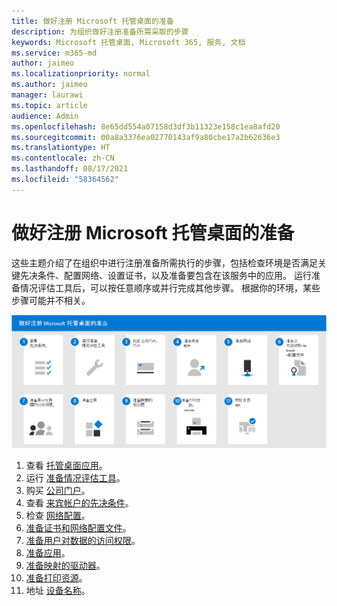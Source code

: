 ```yaml
---
title: 做好注册 Microsoft 托管桌面的准备
description: 为组织做好注册准备所需采取的步骤
keywords: Microsoft 托管桌面, Microsoft 365, 服务, 文档
ms.service: m365-md
author: jaimeo
ms.localizationpriority: normal
ms.author: jaimeo
manager: laurawi
ms.topic: article
audience: Admin
ms.openlocfilehash: 8e65dd554a07158d3df3b11323e158c1ea8afd20
ms.sourcegitcommit: 00a8a3376ea02770143af9a80cbe17a2b62636e3
ms.translationtype: HT
ms.contentlocale: zh-CN
ms.lasthandoff: 08/17/2021
ms.locfileid: "58364562"
---
```

# <a name="get-ready-for-enrollment-in-microsoft-managed-desktop"></a>做好注册 Microsoft 托管桌面的准备

这些主题介绍了在组织中进行注册准备所需执行的步骤，包括检查环境是否满足关键先决条件、配置网络、设置证书，以及准备要包含在该服务中的应用。 运行准备情况评估工具后，可以按任意顺序或并行完成其他步骤。 根据你的环境，某些步骤可能并不相关。

![本文列出的为准备注册而建议的步骤序列](../../media/mmd-getready-sequence.png)

1. 查看 [托管桌面应用](prerequisites.md)。
2. 运行 [准备情况评估工具](readiness-assessment-tool.md)。
1. 购买 [公司门户](../get-started/company-portal.md)。
1. 查看 [来宾帐户的先决条件](guest-accounts.md)。
1. 检查 [网络配置](network.md)。
1. [准备证书和网络配置文件](certs-wifi-lan.md)。
1. [准备用户对数据的访问权限](authentication.md)。
1. [准备应用](apps.md)。
1. [准备映射的驱动器](mapped-drives.md)。
1. [准备打印资源](printing.md)。
1. 地址 [设备名称](address-device-names.md)。
